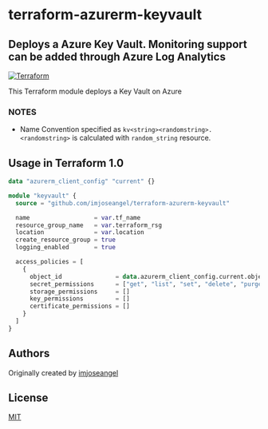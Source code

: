 # terraform-azurerm-keyvault

## Deploys a Azure Key Vault. Monitoring support can be added through Azure Log Analytics

[![Terraform](https://github.com/imjoseangel/terraform-azurerm-keyvault/actions/workflows/terraform.yml/badge.svg)](https://github.com/imjoseangel/terraform-azurerm-keyvault/actions/workflows/terraform.yml)

This Terraform module deploys a Key Vault on Azure

### NOTES

* Name Convention specified as `kv<string><randomstring>. <randomstring>` is calculated with `random_string` resource.

## Usage in Terraform 1.0

```terraform
data "azurerm_client_config" "current" {}

module "keyvault" {
  source = "github.com/imjoseangel/terraform-azurerm-keyvault"

  name                  = var.tf_name
  resource_group_name   = var.terraform_rsg
  location              = var.location
  create_resource_group = true
  logging_enabled       = true

  access_policies = [
    {
      object_id               = data.azurerm_client_config.current.object_id
      secret_permissions      = ["get", "list", "set", "delete", "purge", "restore"]
      storage_permissions     = []
      key_permissions         = []
      certificate_permissions = []
    }
  ]
}
```

## Authors

Originally created by [imjoseangel](http://github.com/imjoseangel)

## License

[MIT](LICENSE)
